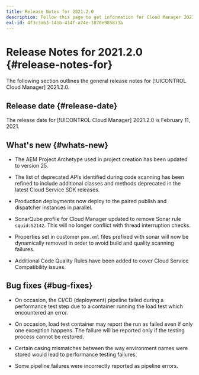```yaml
---
title: Release Notes for 2021.2.0
description: Follow this page to get information for Cloud Manager 2021.2.0
exl-id: 4f3c3a63-141b-414f-a24e-1870e985873a
---
```

# Release Notes for 2021.2.0 {#release-notes-for}

The following section outlines the general release notes for [!UICONTROL Cloud Manager] 2021.2.0.

## Release date {#release-date}

The release date for [!UICONTROL Cloud Manager] 2021.2.0 is February 11, 2021.

## What's new {#whats-new}

* The AEM Project Archetype used in project creation has been updated to version 25. 

* The list of deprecated APIs identified during code scanning has been refined to include additional classes and methods deprecated in the latest Cloud Service SDK releases.

* Production deployments now deploy to the paired publish and dispatcher instances in parallel. 

* SonarQube profile for Cloud Manager updated to remove Sonar rule `squid:S2142`. This will no longer conflict with thread interruption checks.

* Properties set in customer `pom.xml` files prefixed with sonar will now be dynamically removed in order to avoid build and quality scanning failures.

* Additional Code Quality Rules have been added to cover Cloud Service Compatibility issues.

## Bug fixes {#bug-fixes}

* On occasion, the CI/CD (deployment) pipeline failed during a performance test step due to a container running the load test which encountered an error.

* On occasion, load test container may report the run as failed even if only one exception happens. The failure will be reported only if the testing process cannot be restored.

* Certain casing mismatches between the way environment names were stored would lead to performance testing failures.

* Some pipeline failures were incorrectly reported as pipeline errors.
